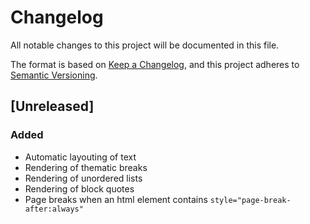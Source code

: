 # Changelog
All notable changes to this project will be documented in this file.

The format is based on [Keep a Changelog](https://keepachangelog.com/en/1.0.0/),
and this project adheres to [Semantic Versioning](https://semver.org/spec/v2.0.0.html).

## [Unreleased]
### Added
- Automatic layouting of text
- Rendering of thematic breaks
- Rendering of unordered lists
- Rendering of block quotes
- Page breaks when an html element contains `style="page-break-after:always"`
